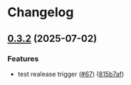 # Changelog

## [0.3.2](https://github.com/exalsius/exalsius-operator/compare/v0.3.1...v0.3.2) (2025-07-02)


### Features

* test realease trigger ([#67](https://github.com/exalsius/exalsius-operator/issues/67)) ([815b7af](https://github.com/exalsius/exalsius-operator/commit/815b7af2cb5e0bcfcdb5e27841bcf91a9040105c))
